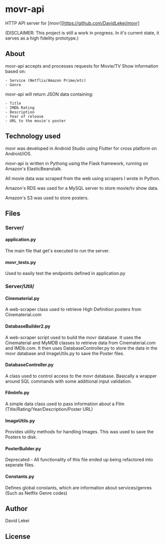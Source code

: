 # movr-api

HTTP API server for [movr][https://github.com/DavidLekei/movr]

(DISCLAIMER: This project is still a work in progress. In it's current state, it serves as a high fidelity prototype.)

## About

movr-api accepts and processes requests for Movie/TV Show information based on: 
	
	- Service (Netflix/Amazon Prime/etc)
	- Genre

movr-api will return JSON data containing:

	- Title
	- IMDb Rating
	- Description
	- Year of release
	- URL to the movie's poster


## Technology used

movr was developed in Android Studio using Flutter for cross platform on Android/iOS.

movr-api is written in Pythong using the Flask framework, running on Amazon's ElasticBeanstalk.

All movie data was scraped from the web using scrapers I wrote in Python. 

Amazon's RDS was used for a MySQL server to store movie/tv show data.

Amazon's S3 was used to store posters.

## Files

### Server/

#### application.py

The main file that get's executed to run the server.

#### movr_tests.py

Used to easily test the endpoints defined in application.py

### Server/Util/

#### Cinematerial.py

A web-scraper class used to retrieve High Definition posters from Cinematerial.com

#### DatabaseBuilder2.py

A web-scraper script used to build the movr database. It uses the Cinematerial and MyMDB classes to retrieve data from Cinematerial.com and IMDb.com. It then uses DatabaseController.py to store the data in the movr database and ImageUtils.py to save the Poster files.

#### DatabaseController.py

A class used to control access to the movr database. Basically a wrapper around SQL commands with some additional input validation.

#### FilmInfo.py

A simple data class used to pass information about a Film (Title/Rating/Year/Description/Poster URL)

#### ImageUtils.py

Provides utility methods for handling Images. This was used to save the Posters to disk.

#### PosterBuilder.py

Deprecated - All functionality of this file ended up being refactored into seperate files.

#### Constants.py

Defines global constants, which are information about services/genres (Such as Netflix Genre codes)

## Author

David Lekei

## License

